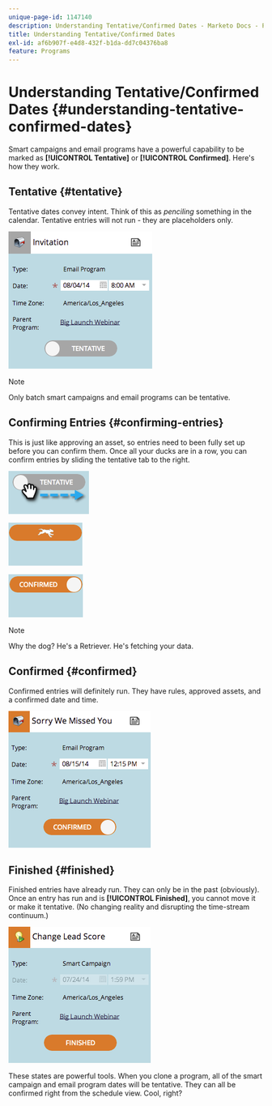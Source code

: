 ```yaml
---
unique-page-id: 1147140
description: Understanding Tentative/Confirmed Dates - Marketo Docs - Product Documentation
title: Understanding Tentative/Confirmed Dates
exl-id: af6b907f-e4d8-432f-b1da-dd7c04376ba8
feature: Programs
---
```

# Understanding Tentative/Confirmed Dates {#understanding-tentative-confirmed-dates}

Smart campaigns and email programs have a powerful capability to be marked as **[!UICONTROL Tentative]** or **[!UICONTROL Confirmed]**. Here's how they work.

## Tentative {#tentative}

Tentative dates convey intent. Think of this as _penciling_ something in the calendar. Tentative entries will not run - they are placeholders only.

![](assets/image2014-9-23-15-3a22-3a23.png)

>[!NOTE]
>
>Only batch smart campaigns and email programs can be tentative.

## Confirming Entries {#confirming-entries}

This is just like approving an asset, so entries need to been fully set up before you can confirm them. Once all your ducks are in a row, you can confirm entries by sliding the tentative tab to the right.

![](assets/image2014-9-23-15-3a23-3a2.png)

![](assets/image2014-9-23-15-3a23-3a8.png)

![](assets/image2014-9-23-15-3a23-3a12.png)

>[!NOTE]
>
>Why the dog? He's a Retriever. He's fetching your data.

## Confirmed {#confirmed}

Confirmed entries will definitely run. They have rules, approved assets, and a confirmed date and time.

![](assets/image2014-9-23-15-3a23-3a30.png)

## Finished  {#finished}

Finished entries have already run. They can only be in the past (obviously). Once an entry has run and is **[!UICONTROL Finished]**, you cannot move it or make it tentative. (No changing reality and disrupting the time-stream continuum.)

![](assets/image2014-9-23-15-3a25-3a53.png)

These states are powerful tools. When you clone a program, all of the smart campaign and email program dates will be tentative. They can all be confirmed right from the schedule view. Cool, right?
